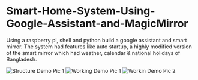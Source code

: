 # Smart-Home-System-Using-Google-Assistant-and-MagicMirror
 Using a raspberry pi, shell and python build a google assistant and smart mirror. The system had features like auto startup, a highly modified version of the smart mirror which had weather, calendar & national holidays of Bangladesh.

![Structure Demo Pic 1](https://user-images.githubusercontent.com/79396291/122687464-7356c500-d238-11eb-9c37-f496635d9e6c.jpeg)
![Working Demo Pic 1](https://user-images.githubusercontent.com/79396291/122687471-79e53c80-d238-11eb-93c2-f896a09f04aa.jpg)
![Workin Demo Pic 2](https://user-images.githubusercontent.com/79396291/122687474-7ea9f080-d238-11eb-8a4c-e2e5680ab1cc.jpg)
